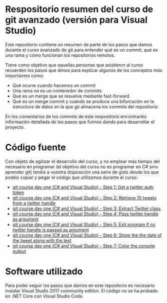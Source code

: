 # Respositorio resumen del curso de git avanzado (versión para Visual Studio)

Este repositorio contiene un resumen de parte de los pasos que damos durante el curso avanzado de git para entender qué es un commit, qué es una rama y cómo funcionan los repositorios remotos.

Tiene como objetivo que aquellas personas que asistieron al curso recuerden los pasos que dimos para explicar algunos de los conceptos más importantes como:

* Qué ocurre cuando hacemos un commit
* Una rama no es un contenedor de commits
* Qué es un merge que se resuelve mediante fast-forward
* Qué es un merge commit y cuándo se produce una bifurcación en la estructura de datos en la que git almacena los commits del repositorio.

En los comentarios de los commits de este respositorio encontraréis información detallada de los pasos que fuimos dando para desarrollar el proyecto.

# Código fuente

Con objeto de agilizar el desarrollo del curso, y no emplear más tiempo del necesario en programar (el objetivo del curso no es programar en C# sino aprender git) tenéis a vuestra disposición una serie de gists desde los que podéis copiar y pegar el código que utilizamos durante el curso:

* [git course day one (C# and Visual Studio) - Step 1: Get a twitter auth token](https://gist.github.com/aalbagarcia/0233c76f9da7488a4a09b207dd41f961)
* [git course day one (C# and Visual Studio) - Step 2: Retrieve 10 tweets from a twitter handle](https://gist.github.com/aalbagarcia/b31b0e7a7a2813c7793a80e22c76713b)
* [git course day one (C# and Visual Studio) - Step 3: Extract Twitter class](https://gist.github.com/aalbagarcia/8c4906004a2ad81d8831a663398a9cbf)
* [git course day one (C# and Visual Studio) - Step 4: Pass twitter handle as argument](https://gist.github.com/aalbagarcia/1ebd4237ade73e33c5ddfe568835a7ef)
* [git course day one (C# and Visual Studio) - Step 5: Exit program if no twitter handle is passed as argument](https://gist.github.com/aalbagarcia/a5a6b5a2dc986542ed19080303f09aee)
* [git course day one (C# and Visual Studio) - Step 6: Show the the date of the tweet along with the text](https://gist.github.com/aalbagarcia/47281b4105bed96282a4fe8c07aecaec)
* [git course day one (C# and Visual Studio) - Step 7: Color the console output](https://gist.github.com/aalbagarcia/fa9e0928992ef429cd3b11ac53ba07b4)

# Software utilizado

Para poder seguir los pasos que damos en este repositorio es necesario instalar Visual Studio 2017 community edition. El código no se ha probado en .NET Core con Visual Studio Code.
